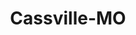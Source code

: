 ---
title: Cassville-MO
slug: cassville-mo
f_state:
- cms/state/missouri.md
f_locations:
- cms/payday-loan/check-cashers-10645.md
- cms/payday-loan/check-cashers-10646.md
- cms/payday-loan/check-cashers-10647.md
- cms/payday-loan/pay-less-cash-advance-check-ca-23605.md
- cms/payday-loan/payday-check-cashers-23832.md
- cms/payday-loan/payday-check-cashers-23833.md
- cms/payday-loan/payday-check-cashers-23834.md
updated-on: '2024-05-30T13:41:28.615Z'
created-on: '2024-05-30T13:41:28.615Z'
published-on: '2024-05-30T13:54:32.469Z'
f_city: Cassville
layout: '[city].html'
tags: city
---